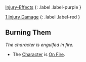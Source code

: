 
[Injury-Effects](Game/Core/Injury-Effects)
{: .label .label-purple }

[1 Injury Damage](Game/Core/Injury#Injury%20Damage)
{: .label .label-red }
## Burning Them
*The character is engulfed in fire.*
* The [Character](Game/Core/Terminology#Character) is [On Fire](Game/Core/Effects#On%20Fire).